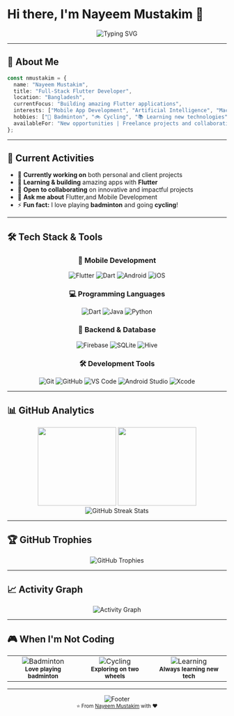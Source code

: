# Hi there, I'm Nayeem Mustakim 👋

<div align="center">
  <img src="https://readme-typing-svg.herokuapp.com?font=Fira+Code&size=30&duration=3000&pause=1000&color=8B45FF&center=true&vCenter=true&width=600&lines=Full-Stack+Flutter+Developer;Mobile+App+Enthusiast;Flutter+%26+Dart+Expert" alt="Typing SVG" />
</div>

---

## 🚀 About Me

```typescript
const nmustakim = {
  name: "Nayeem Mustakim",
  title: "Full-Stack Flutter Developer",
  location: "Bangladesh",
  currentFocus: "Building amazing Flutter applications",
  interests: ["Mobile App Development", "Artificial Intelligence", "Machine Learning"],
  hobbies: ["🏸 Badminton", "🚲 Cycling", "📚 Learning new technologies"],
  availableFor: "New opportunities | Freelance projects and collaborations"
};
```

---

## 🎯 Current Activities

- 🔭 **Currently working on** both personal and client projects
- 🌱 **Learning & building** amazing apps with **Flutter**
- 🤝 **Open to collaborating** on innovative and impactful projects
- 💬 **Ask me about** Flutter,and Mobile Development
- ⚡ **Fun fact:** I love playing **badminton** and going **cycling**!

---

## 🛠️ Tech Stack & Tools

<div align="center">

### 📱 Mobile Development
![Flutter](https://img.shields.io/badge/Flutter-02569B?style=for-the-badge&logo=flutter&logoColor=white)
![Dart](https://img.shields.io/badge/Dart-0175C2?style=for-the-badge&logo=dart&logoColor=white)
![Android](https://img.shields.io/badge/Android-3DDC84?style=for-the-badge&logo=android&logoColor=white)
![iOS](https://img.shields.io/badge/iOS-000000?style=for-the-badge&logo=ios&logoColor=white)

### 💻 Programming Languages
![Dart](https://img.shields.io/badge/Dart-0175C2?style=for-the-badge&logo=dart&logoColor=white)
![Java](https://img.shields.io/badge/Java-ED8B00?style=for-the-badge&logo=java&logoColor=white)
![Python](https://wiki.python.org/moin/FrontPage)

### 🔧 Backend & Database
![Firebase](https://img.shields.io/badge/Firebase-FFCA28?style=for-the-badge&logo=firebase&logoColor=black)
![SQLite](https://img.shields.io/badge/SQLite-07405E?style=for-the-badge&logo=sqlite&logoColor=white)
![Hive](https://img.shields.io/badge/Hive-316192?style=for-the-badge&logo=hive&logoColor=white)

### 🛠️ Development Tools
![Git](https://img.shields.io/badge/Git-F05032?style=for-the-badge&logo=git&logoColor=white)
![GitHub](https://img.shields.io/badge/GitHub-100000?style=for-the-badge&logo=github&logoColor=white)
![VS Code](https://img.shields.io/badge/VS%20Code-007ACC?style=for-the-badge&logo=visual-studio-code&logoColor=white)
![Android Studio](https://img.shields.io/badge/Android%20Studio-3DDC84?style=for-the-badge&logo=android-studio&logoColor=white)
![Xcode](https://img.shields.io/badge/Xcode-007ACC?style=for-the-badge&logo=xcode&logoColor=white)

</div>

---
## 📊 GitHub Analytics

<div align="center">
  <img height="180px" src="https://github-readme-stats.vercel.app/api?username=nmustakim&show_icons=true&theme=tokyonight&include_all_commits=true&count_private=true&hide_border=true&bg_color=0D1117&title_color=8B45FF&text_color=FFFFFF&icon_color=8B45FF"/>
  <img height="180px" src="https://github-readme-stats.vercel.app/api/top-langs/?username=nmustakim&layout=compact&langs_count=8&theme=tokyonight&bg_color=0D1117&title_color=8B45FF&text_color=FFFFFF&hide_border=true"/>
</div>

<div align="center">
  <img src="https://streak-stats.demolab.com?user=nmustakim&theme=tokyonight&hide_border=true&background=0D1117&stroke=8B45FF&ring=8B45FF&fire=FF006E&currStreakLabel=FFFFFF&sideNums=FFFFFF&currStreakNum=FFFFFF&dates=FFFFFF&sideLabels=FFFFFF" alt="GitHub Streak Stats"/>
</div>


---

## 🏆 GitHub Trophies

<div align="center">
  <img src="https://github-profile-trophy.vercel.app/?username=nmustakim&theme=radical&no-frame=true&row=1&column=6&margin-w=15&margin-h=15" alt="GitHub Trophies" />
</div>

---

## 📈 Activity Graph

<div align="center">
  <img src="https://github-readme-activity-graph.vercel.app/graph?username=nmustakim&theme=tokyo-night&bg_color=0D1117&color=8B45FF&line=8B45FF&point=FFFFFF&area=true&hide_border=true" alt="Activity Graph" />
</div>

---

## 🎮 When I'm Not Coding

<div align="center">
  <table>
    <tr>
      <td align="center">
        <img src="https://img.shields.io/badge/🏸-Badminton-blueviolet?style=for-the-badge" alt="Badminton" />
        <br>
        <sub><b>Love playing badminton</b></sub>
      </td>
      <td align="center">
        <img src="https://img.shields.io/badge/🚲-Cycling-blueviolet?style=for-the-badge" alt="Cycling" />
        <br>
        <sub><b>Exploring on two wheels</b></sub>
      </td>
      <td align="center">
        <img src="https://img.shields.io/badge/📚-Learning-blueviolet?style=for-the-badge" alt="Learning" />
        <br>
        <sub><b>Always learning new tech</b></sub>
      </td>
    </tr>
  </table>
</div>

---

<div align="center">
  <img src="https://capsule-render.vercel.app/api?type=waving&color=gradient&customColorList=12&height=100&section=footer" alt="Footer" />
</div>

<div align="center">
  <sub>⭐ From <a href="https://github.com/nmustakim">Nayeem Mustakim</a> with ❤️</sub>
</div></tml:parameter>
</invoke>
